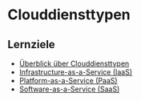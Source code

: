 # Clouddiensttypen

## Lernziele

- [Überblick über Clouddiensttypen](https://learn.microsoft.com/training/modules/describe-cloud-service-types/)
- [Infrastructure-as-a-Service (IaaS)](https://learn.microsoft.com/training/modules/describe-cloud-service-types/2-describe-infrastructure-service)
- [Platform-as-a-Service (PaaS)](https://learn.microsoft.com/training/modules/describe-cloud-service-types/3-describe-platform-service)
- [Software-as-a-Service (SaaS)](https://learn.microsoft.com/training/modules/describe-cloud-service-types/4-describe-software-service)